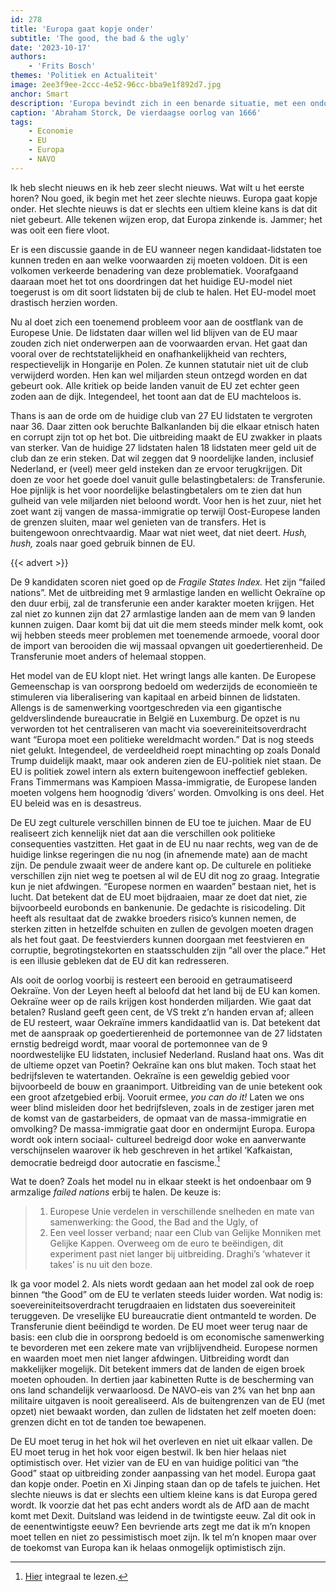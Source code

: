 ```yaml
---
id: 278
title: 'Europa gaat kopje onder'
subtitle: 'The good, the bad & the ugly'
date: '2023-10-17'
authors:
    - 'Frits Bosch'
themes: 'Politiek en Actualiteit'
image: 2ee3f9ee-2ccc-4e52-96cc-bba9e1f892d7.jpg
anchor: Smart
description: 'Europa bevindt zich in een benarde situatie, met een ondoeltreffend EU-model en problemen in Oost-Europa en op de Balkan. Uitbreiding van de EU met nog meer zwakke landen zal de transferunie verder belasten. Het is tijd voor een herziening van het EU-model.'
caption: 'Abraham Storck, De vierdaagse oorlog van 1666'
tags:
    - Economie
    - EU
    - Europa
    - NAVO
---
```


Ik heb slecht nieuws en ik heb zeer slecht nieuws. Wat wilt u het eerste horen? Nou goed, ik begin met het zeer slechte nieuws. Europa gaat kopje onder. Het slechte nieuws is dat er slechts een ultiem kleine kans is dat dit niet gebeurt. Alle tekenen wijzen erop, dat Europa zinkende is. Jammer; het was ooit een fiere vloot.

Er is een discussie gaande in de EU wanneer negen kandidaat-lidstaten toe kunnen treden en aan welke voorwaarden zij moeten voldoen. Dit is een volkomen verkeerde benadering van deze problematiek. Voorafgaand daaraan moet het tot ons doordringen dat het huidige EU-model niet toegerust is om dit soort lidstaten bij de club te halen. Het EU-model moet drastisch herzien worden.

Nu al doet zich een toenemend probleem voor aan de oostflank van de Europese Unie. De lidstaten daar willen wel lid blijven van de EU maar zouden zich niet onderwerpen aan de voorwaarden ervan. Het gaat dan vooral over de rechtstatelijkheid en onafhankelijkheid van rechters, respectievelijk in Hongarije en Polen. Ze kunnen statutair niet uit de club verwijderd worden. Hen kan wel miljarden steun ontzegd worden en dat gebeurt ook. Alle kritiek op beide landen vanuit de EU zet echter geen zoden aan de dijk. Integendeel, het toont aan dat de EU machteloos is.

Thans is aan de orde om de huidige club van 27 EU lidstaten te vergroten naar 36. Daar zitten ook beruchte  Balkanlanden bij die elkaar etnisch haten en corrupt zijn tot op het bot. Die uitbreiding maakt de EU zwakker in plaats van sterker. Van de huidige 27 lidstaten halen 18 lidstaten meer geld uit de club dan ze erin steken. Dat wil zeggen dat 9 noordelijke landen, inclusief Nederland, er (veel) meer geld insteken dan ze ervoor terugkrijgen. Dit doen ze voor het goede doel vanuit gulle belastingbetalers: de Transferunie. Hoe pijnlijk is het voor noordelijke belastingbetalers om te zien dat hun gulheid van vele miljarden niet beloond wordt. Voor hen is het zuur, niet het zoet want zij vangen de massa-immigratie op terwijl Oost-Europese landen de grenzen sluiten, maar wel genieten van de transfers. Het is buitengewoon onrechtvaardig. Maar wat niet weet, dat niet deert. *Hush, hush,* zoals naar goed gebruik binnen de EU. 

{{< advert >}}

De 9 kandidaten scoren niet goed op de *Fragile States Index.* Het zijn “failed nations”. Met de uitbreiding met 9 armlastige landen en wellicht Oekraïne op den duur erbij, zal de transferunie een ander karakter moeten krijgen. Het zal niet zo kunnen zijn dat 27 armlastige landen aan de mem van 9 landen kunnen zuigen. Daar komt bij dat uit die mem steeds minder melk komt, ook wij hebben steeds meer problemen met toenemende armoede, vooral door de import van berooiden die wij massaal opvangen uit goedertierenheid. De Transferunie moet anders of helemaal stoppen.

Het model van de EU klopt niet. Het wringt langs alle kanten. De Europese Gemeenschap is van oorsprong bedoeld om wederzijds de economieën te stimuleren via liberalisering van kapitaal en arbeid binnen de lidstaten. Allengs is de samenwerking voortgeschreden via een gigantische geldverslindende bureaucratie in België en Luxemburg. De opzet is nu verworden tot het centraliseren van macht  via soevereiniteitsoverdracht want “Europa moet een politieke wereldmacht worden.” Dat is nog steeds niet gelukt. Integendeel, de verdeeldheid roept minachting op zoals Donald Trump duidelijk maakt, maar ook anderen zien de EU-politiek niet staan. De EU is politiek zowel intern als extern buitengewoon ineffectief gebleken. Frans Timmermans was Kampioen Massa-immigratie, de Europese landen moeten volgens hem hoognodig ‘divers’ worden. Omvolking is ons deel. Het EU beleid was en is desastreus.

De EU zegt culturele verschillen binnen de EU toe te juichen. Maar de EU realiseert zich kennelijk niet dat aan die verschillen ook politieke consequenties vastzitten. Het gaat in de EU nu naar rechts, weg van de de huidige linkse regeringen die nu nog (in afnemende mate) aan de macht zijn. De pendule zwaait weer de andere kant op. De culturele en politieke verschillen zijn niet weg te poetsen al wil de EU dit nog zo graag. Integratie kun je niet afdwingen. “Europese normen en waarden” bestaan niet, het is lucht. Dat betekent dat de EU moet bijdraaien, maar ze doet dat niet, zie bijvoorbeeld eurobonds en bankenunie. De gedachte is risicodeling. Dit heeft als resultaat dat de zwakke broeders risico’s kunnen nemen, de sterken zitten in hetzelfde schuiten en zullen de gevolgen moeten dragen als het fout gaat. De feestvierders kunnen doorgaan met feestvieren en corruptie, begrotingstekorten en staatsschulden zijn “all over the place.” Het is een illusie gebleken dat de EU dit kan redresseren.

Als ooit de oorlog voorbij is resteert een berooid en getraumatiseerd Oekraïne. Von der Leyen heeft al beloofd dat het land bij de EU kan komen. Oekraïne weer op de rails krijgen kost honderden miljarden. Wie gaat dat betalen? Rusland geeft geen cent, de VS trekt z’n handen ervan af; alleen de EU resteert, waar Oekraïne immers kandidaatlid van is. Dat betekent dat met de aanspraak op goedertierenheid de portemonnee van de 27 lidstaten ernstig bedreigd wordt, maar vooral de portemonnee van de 9 noordwestelijke EU lidstaten, inclusief Nederland. Rusland haat ons. Was dit de ultieme opzet van Poetin? Oekraïne kan ons blut maken. Toch staat het bedrijfsleven te watertanden. Oekraïne is een geweldig gebied voor bijvoorbeeld de bouw en graanimport. Uitbreiding van de unie betekent ook een groot afzetgebied erbij. Vooruit ermee, *you can do it!* Laten we ons weer blind misleiden door het bedrijfsleven, zoals in de zestiger jaren met de komst van de gastarbeiders, de opmaat van de massa-immigratie en omvolking? De massa-immigratie gaat door en ondermijnt Europa. Europa wordt ook intern sociaal- cultureel bedreigd door woke en aanverwante verschijnselen waarover ik heb geschreven in het artikel ‘Kafkaistan, democratie bedreigd door autocratie en fascisme.[^1]

Wat te doen? Zoals het model nu in elkaar steekt is het ondoenbaar om 9 armzalige *failed nations* erbij te halen. De keuze is:

> 1. Europese Unie verdelen in verschillende snelheden en mate van samenwerking: the Good, the Bad and the Ugly, of
> 2. Een veel losser verband; naar een Club van Gelijke Monniken met Gelijke Kappen. Overweeg om de euro te beëindigen, dit experiment past niet langer bij uitbreiding. Draghi’s ‘whatever it takes’ is nu uit den boze.

Ik ga voor model 2. Als niets wordt gedaan aan het model zal ook de roep binnen “the Good” om de EU te verlaten steeds luider worden. Wat nodig is: soevereiniteitsoverdracht terugdraaien en lidstaten dus soevereiniteit teruggeven. De vreselijke EU bureaucratie dient ontmanteld te worden. De Transferunie dient beëindigd te worden. De EU moet weer terug naar de basis: een club die in oorsprong bedoeld is om economische samenwerking te bevorderen met een zekere mate van vrijblijvendheid. Europese normen en waarden moet men niet langer afdwingen. Uitbreiding wordt dan makkelijker mogelijk. Dit betekent immers dat de landen de eigen broek moeten ophouden. In dertien jaar kabinetten Rutte is de bescherming van ons land schandelijk verwaarloosd. De NAVO-eis van 2% van het bnp aan militaire uitgaven is nooit gerealiseerd. Als de buitengrenzen van de EU (met opzet) niet bewaakt worden, dan zullen de lidstaten het zelf moeten doen: grenzen dicht en tot de tanden toe bewapenen.

De EU moet terug in het hok wil het overleven en niet uit elkaar vallen. De EU moet terug in het hok voor eigen bestwil. Ik ben hier helaas niet optimistisch over. Het vizier van de EU en van huidige politici van “the Good” staat op uitbreiding zonder aanpassing van het model. Europa gaat dan kopje onder. Poetin en Xi Jinping staan dan op de tafels te juichen. Het slechte nieuws is dat er slechts een ultiem kleine kans is dat Europa gered wordt.  Ik voorzie dat het pas echt anders wordt als de AfD aan de macht komt met Dexit. Duitsland was leidend in de twintigste eeuw. Zal dit ook in de eenentwintigste eeuw? Een bevriende arts zegt me dat ik m’n knopen moet tellen en niet zo pessimistisch moet zijn. Ik tel m’n knopen maar over de toekomst van Europa kan ik helaas onmogelijk optimistisch zijn.

[^1]: [Hier](https://reactionair.nl/artikelen/kafkaistan-democratie-bedreigd-door-autocratie-en-fascisme/) integraal te lezen.
